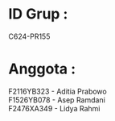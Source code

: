 # ID Grup : <br>
C624-PR155

# Anggota : <br>
F2116YB323 - Aditia Prabowo <br>
F1526YB078 - Asep Ramdani <br>
F2476XA349 - Lidya Rahmi
